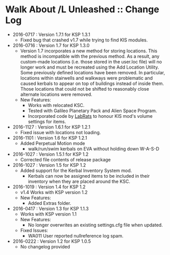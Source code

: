 # Walk About /L Unleashed :: Change Log

* 2016-0717 : Version 1.7.1 for KSP 1.3.1
	- Fixed bug that crashed v1.7 while trying to find KIS modules.
* 2016-0716 : Version 1.7 for KSP 1.3.0
	- Version 1.7 incorporates a new method for storing locations. This method is incompatible with the previous method. As a result, any custom-made locations (i.e. those stored in the user.loc file) will no longer work and must be recreated using the Add Location Utility. Some previously defined locations have been removed. In particular, locations within stairwells and walkways were problematic and caused kerbals to appear on top of buildings instead of inside them. Those locations that could not be shifted to reasonably close alternate locations were removed.
	- New Features:
		- Works with relocated KSC.
		- Tested with Galileo Planetary Pack and Alien Space Program.
		- Incorporated code by [LabRats](http://forum.kerbalspaceprogram.com/index.php?/profile/158208-labrats/) to honour KIS mod's volume settings for items. 
* 2016-1127 : Version 1.6.1 for KSP 1.2.1
	- Fixed issue with locations not loading. 
* 2016-1101 : Version 1.6 for KSP 1.2.1
	- Added Perpetual Motion mode
		- walk/run/swim kerbals on EVA without holding down W-A-S-D
* 2016-1027 : Version 1.5.1 for KSP 1.2
	- Corrected file contents of release package
* 2016-1027 : Version 1.5 for KSP 1.2
	- Added support for the Kerbal Inventory System mod.
		- Kerbals can now be assigned items to be included in their inventory when they are placed around the KSC.
* 2016-1019 : Version 1.4 for KSP 1.2
	- v1.4 Works with KSP version 1.2
	- New Features:
		- Added Extras folder.
* 2016-0417 : Version 1.3 for KSP 1.1.3
	- Works with KSP version 1.1
	- New Features:
		- No longer overwrites an existing settings.cfg file when updated.
	- Fixed Issues:
		- WA011 User reported nullreference log spam.
* 2016-0222 : Version 1.2 for KSP 1.0.5
	- No changelog provided
